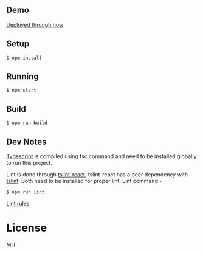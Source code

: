 


## Demo
[Deployed through now](https://dist-rqonnzsatm.now.sh/)


## Setup

```
$ npm install
```

## Running

```
$ npm start
```

## Build

```
$ npm run build
```

## Dev Notes

[Typescript](https://www.npmjs.com/package/typescript) is compiled using tsc command and need to be installed globally to run this project.

Lint is done through [tslint-react](https://www.npmjs.com/package/tslint-react), tslint-react has a peer dependency with [tslint](https://www.npmjs.com/package/tslint). Both need to be installed for proper lint.
Lint command - 

    $ npm run lint

[Lint rules](https://palantir.github.io/tslint/rules/)


# License

MIT

